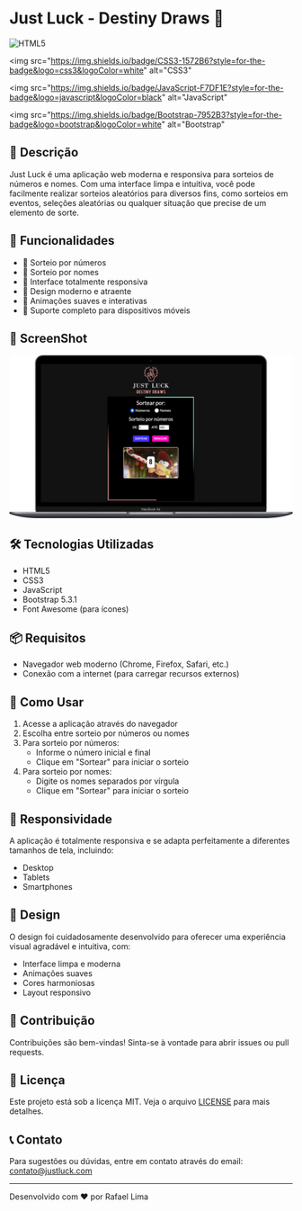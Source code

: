 # Just Luck - Destiny Draws 🎲

<div data-badges>
  <!-- HTML5 Badge -->
  <a href="https://developer.mozilla.org/pt-BR/docs/Web/HTML" target="_blank" rel="noopener noreferrer" 
     style="text-decoration: none; transition: transform 0.15s ease-out;"
     onmouseover="this.style.transform='translateY(-2px)'" 
     onmouseout="this.style.transform='none'">
    <img src="https://img.shields.io/badge/HTML5-E34F26?style=for-the-badge&logo=html5&logoColor=white" 
         alt="HTML5" 
  </a>

  <!-- CSS3 Badge -->
  <a href="https://developer.mozilla.org/pt-BR/docs/Web/CSS" target="_blank" rel="noopener noreferrer"
     style="text-decoration: none; transition: transform 0.15s ease-out;"
     onmouseover="this.style.transform='translateY(-2px)'" 
     onmouseout="this.style.transform='none'">
    <img src="https://img.shields.io/badge/CSS3-1572B6?style=for-the-badge&logo=css3&logoColor=white" 
         alt="CSS3" 
  </a>

  <!-- JavaScript Badge -->
  <a href="https://developer.mozilla.org/pt-BR/docs/Web/JavaScript" target="_blank" rel="noopener noreferrer"
     style="text-decoration: none; transition: transform 0.15s ease-out;"
     onmouseover="this.style.transform='translateY(-2px)'" 
     onmouseout="this.style.transform='none'">
    <img src="https://img.shields.io/badge/JavaScript-F7DF1E?style=for-the-badge&logo=javascript&logoColor=black" 
         alt="JavaScript" 
  </a>

  <!-- Bootstrap Badge -->
  <a href="https://getbootstrap.com/" target="_blank" rel="noopener noreferrer"
     style="text-decoration: none; transition: transform 0.15s ease-out;"
     onmouseover="this.style.transform='translateY(-2px)'" 
     onmouseout="this.style.transform='none'">
    <img src="https://img.shields.io/badge/Bootstrap-7952B3?style=for-the-badge&logo=bootstrap&logoColor=white" 
         alt="Bootstrap" 
  </a>
</div>

## 🌟 Descrição
Just Luck é uma aplicação web moderna e responsiva para sorteios de números e nomes. Com uma interface limpa e intuitiva, você pode facilmente realizar sorteios aleatórios para diversos fins, como sorteios em eventos, seleções aleatórias ou qualquer situação que precise de um elemento de sorte.

## 🚀 Funcionalidades
- 🎯 Sorteio por números
- 🎯 Sorteio por nomes
- 📱 Interface totalmente responsiva
- 🎨 Design moderno e atraente
- 🔄 Animações suaves e interativas
- 📱 Suporte completo para dispositivos móveis

## 📱 ScreenShot
![Just Luck - Interface](https://github.com/rafaelclima/Sorteador/blob/master/.gitassets/capa.png?raw=true)

## 🛠️ Tecnologias Utilizadas
- HTML5
- CSS3
- JavaScript
- Bootstrap 5.3.1
- Font Awesome (para ícones)

## 📦 Requisitos
- Navegador web moderno (Chrome, Firefox, Safari, etc.)
- Conexão com a internet (para carregar recursos externos)

## 🚀 Como Usar
1. Acesse a aplicação através do navegador
2. Escolha entre sorteio por números ou nomes
3. Para sorteio por números:
   - Informe o número inicial e final
   - Clique em "Sortear" para iniciar o sorteio
4. Para sorteio por nomes:
   - Digite os nomes separados por vírgula
   - Clique em "Sortear" para iniciar o sorteio

## 📱 Responsividade
A aplicação é totalmente responsiva e se adapta perfeitamente a diferentes tamanhos de tela, incluindo:
- Desktop
- Tablets
- Smartphones

## 🎨 Design
O design foi cuidadosamente desenvolvido para oferecer uma experiência visual agradável e intuitiva, com:
- Interface limpa e moderna
- Animações suaves
- Cores harmoniosas
- Layout responsivo

## 🤝 Contribuição
Contribuições são bem-vindas! Sinta-se à vontade para abrir issues ou pull requests.

## 📝 Licença
Este projeto está sob a licença MIT. Veja o arquivo [LICENSE](LICENSE) para mais detalhes.

## 📞 Contato
Para sugestões ou dúvidas, entre em contato através do email: contato@justluck.com

---

Desenvolvido com ❤️ por Rafael Lima
